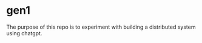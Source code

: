 # gen1

The purpose of this repo is to experiment with building a distributed system using chatgpt.
